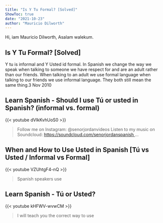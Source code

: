 ```yaml
---
title: "Is Y Tu Formal? [Solved]"
ShowToc: true 
date: "2021-10-23"
author: "Mauricio Dilworth" 
---
```


Hi, iam Mauricio Dilworth, Asalam walekum.
## Is Y Tu Formal? [Solved]
Y tu is informal and Y Usted id formal. In Spanish we change the way we speak when talking to someone we have respect for and are an adult rather than our friends. When talking to an adult we use formal language when talking to our friends we use informal language. They both still mean the same thing.3 Nov 2010

## Learn Spanish - Should I use Tú or usted in Spanish? (informal vs. formal)
{{< youtube dVlkKvhUoS0 >}}
>Follow me on Instagram: @senorjordanvideos Listen to my music on Soundcloud: https://soundcloud.com/senorjordanspanish ...

## When and How to Use Usted in Spanish [Tú vs Usted / Informal vs Formal]
{{< youtube VZUhtgF4-nQ >}}
>Spanish speakers use 

## Learn Spanish - Tú or Usted?
{{< youtube kHFWV-wvwCM >}}
>I will teach you the correct way to use 

